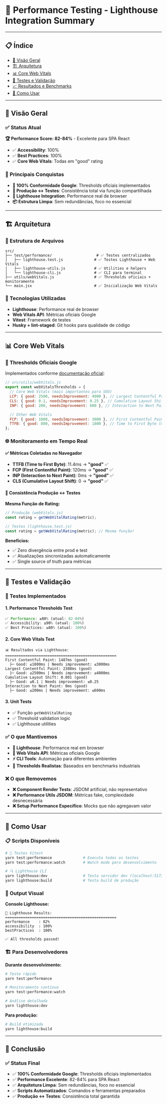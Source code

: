 # 🚀 Performance Testing - Lighthouse Integration Summary

---

## 📋 Índice

- [🎯 Visão Geral](#-visão-geral)
- [🏗️ Arquitetura](#️-arquitetura)
- [📊 Core Web Vitals](#-core-web-vitals)
- [🧪 Testes e Validação](#-testes-e-validação)
- [📈 Resultados e Benchmarks](#-resultados-e-benchmarks)
- [🚀 Como Usar](#-como-usar)

---

## 🎯 Visão Geral

### ✅ Status Atual

**🏆 Performance Score: 82-84%** - Excelente para SPA React

- ✅ **Accessibility**: 100%
- ✅ **Best Practices**: 100%
- ✅ **Core Web Vitals**: Todas em "good" rating

### 🎨 Principais Conquistas

- **🔧 100% Conformidade Google**: Thresholds oficiais implementados
- **🔄 Produção ↔ Testes**: Consistência total via função compartilhada
- **🧪 Lighthouse Integration**: Performance real de browser
- **📦 Estrutura Limpa**: Sem redundâncias, foco no essencial

---

## 🏗️ Arquitetura

### 📁 Estrutura de Arquivos

```
src/
├── test/performance/                    # ✅ Testes centralizados
│   ├── lighthouse.test.js              # ✅ Testes Lighthouse + Web Vitals
│   ├── lighthouse-utils.js             # ✅ Utilities e helpers
│   └── lighthouse-cli.js               # ✅ CLI para terminal
├── utils/webVitals.js                  # ✅ Thresholds oficiais + monitoramento
└── main.jsx                            # ✅ Inicialização Web Vitals
```

### 🔧 Tecnologias Utilizadas

- **Lighthouse**: Performance real de browser
- **Web Vitals API**: Métricas oficiais Google
- **Vitest**: Framework de testes
- **Husky + lint-staged**: Git hooks para qualidade de código

---

## 📊 Core Web Vitals

### 🎯 Thresholds Oficiais Google

Implementados conforme [documentação oficial](https://developers.google.com/search/docs/appearance/core-web-vitals):

```javascript
// src/utils/webVitals.js
export const webVitalsThresholds = {
  // Core Web Vitals (mais importantes para SEO)
  LCP: { good: 2500, needsImprovement: 4000 }, // Largest Contentful Paint (ms)
  CLS: { good: 0.1, needsImprovement: 0.25 }, // Cumulative Layout Shift
  INP: { good: 200, needsImprovement: 600 }, // Interaction to Next Paint (ms)

  // Other Web Vitals
  FCP: { good: 1800, needsImprovement: 3000 }, // First Contentful Paint (ms)
  TTFB: { good: 800, needsImprovement: 1800 }, // Time to First Byte (ms)
};
```

### 🌐 Monitoramento em Tempo Real

#### ✅ Métricas Coletadas no Navegador

- **TTFB (Time to First Byte)**: 11.4ms → **"good"** ✅
- **FCP (First Contentful Paint)**: 120ms → **"good"** ✅
- **INP (Interaction to Next Paint)**: 0ms → **"good"** ✅
- **CLS (Cumulative Layout Shift)**: 0 → **"good"** ✅

#### 🔄 Consistência Produção ↔ Testes

**Mesma Função de Rating:**

```javascript
// Produção (webVitals.js)
const rating = getWebVitalRating(metric);

// Testes (lighthouse.test.js)
const rating = getWebVitalRating(metric); // Mesma função!
```

**Benefícios:**

- ✅ Zero divergência entre prod e test
- ✅ Atualizações sincronizadas automaticamente
- ✅ Single source of truth para métricas

---

## 🧪 Testes e Validação

### 🎯 Testes Implementados

#### 1. **Performance Thresholds Test**

```javascript
✅ Performance: ≥80% (atual: 82-84%)
✅ Accessibility: ≥90% (atual: 100%)
✅ Best Practices: ≥80% (atual: 100%)
```

#### 2. **Core Web Vitals Test**

```
📊 Resultados via Lighthouse:
==================================================
First Contentful Paint: 1487ms (good)
  ├─ Good: ≤1800ms | Needs improvement: ≤3000ms
Largest Contentful Paint: 2388ms (good)
  ├─ Good: ≤2500ms | Needs improvement: ≤4000ms
Cumulative Layout Shift: 0.001 (good)
  ├─ Good: ≤0.1 | Needs improvement: ≤0.25
Interaction to Next Paint: 0ms (good)
  ├─ Good: ≤200ms | Needs improvement: ≤600ms
```

#### 3. **Unit Tests**

- ✅ Função `getWebVitalRating`
- ✅ Threshold validation logic
- ✅ Lighthouse utilities

### ✅ O que Mantivemos

- **🚀 Lighthouse**: Performance real em browser
- **🔧 Web Vitals API**: Métricas oficiais Google
- **⚡ CLI Tools**: Automação para diferentes ambientes
- **🎯 Thresholds Realistas**: Baseados em benchmarks industriais

### ❌ O que Removemos

- **❌ Component Render Tests**: JSDOM artificial, não representativo
- **❌ Performance Utils JSDOM**: Métricas fake, complexidade desnecessária
- **❌ Setup Performance Específico**: Mocks que não agregavam valor

---

## 🚀 Como Usar

### 📋 Scripts Disponíveis

```bash
# 🧪 Testes Vitest
yarn test:performance              # Executa todos os testes
yarn test:performance:watch        # Watch mode para desenvolvimento

# 🔍 Lighthouse CLI
yarn lighthouse:dev                # Testa servidor dev (localhost:5173)
yarn lighthouse:build              # Testa build de produção
```

### 🎨 Output Visual

**Console Lighthouse:**

```
🚀 Lighthouse Results:
==================================================
performance    : 82%
accessibility  : 100%
bestPractices  : 100%

✅ All thresholds passed!
```

### 🏗️ Para Desenvolvedores

**Durante desenvolvimento:**

```bash
# Teste rápido
yarn test:performance

# Monitoramento contínuo
yarn test:performance:watch

# Análise detalhada
yarn lighthouse:dev
```

**Para produção:**

```bash
# Build otimizada
yarn lighthouse:build
```

---

## 📝 Conclusão

### ✅ Status Final

- ✅ **100% Conformidade Google**: Thresholds oficiais implementados
- ✅ **Performance Excelente**: 82-84% para SPA React
- ✅ **Arquitetura Limpa**: Sem redundâncias, foco no essencial
- ✅ **Scripts Automatizados**: Comandos e ferramentas preparados
- ✅ **Produção ↔ Testes**: Consistência total garantida

